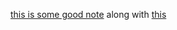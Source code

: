 [this is some good note](https://condor.depaul.edu/glancast/343class/hw/hw4ans.html) along with [this](https://condor.depaul.edu/glancast/343class/hw/hw3ans.html)